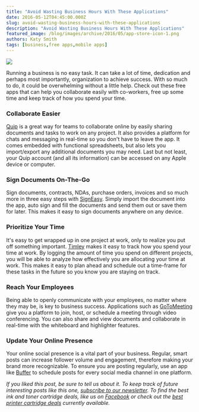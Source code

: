 ```yaml
---
title: "Avoid Wasting Business Hours With These Applications"
date: 2016-05-12T04:45:00.000Z
slug: avoid-wasting-business-hours-with-these-applications
description: "Avoid Wasting Business Hours With These Applications"
featured_image: /blog/images/archive/2016/05/app-store-icon-1.png
authors: Katy Smith
tags: [business,free apps,mobile apps]
---
```


[![](/blog/images/archive/2016/05/app-store-icon-1-300x300.png)](/blog/images/archive/2016/05/app-store-icon-1.png)

Running a business is no easy task. It can take a lot of time, dedication and perhaps most importantly, organization to achieve success. With so much to do, it could be overwhelming without a little help. Check out these free apps that can help you collaborate easily with co-workers, free up some time and keep track of how you spend your time.

### Collaborate Easier

[Quip](https://quip.com/about/landing/living-doc/366630665?utm%5Fsource=google&utm%5Fmedium=cpc&utm%5Fterm=quip-kwd-734866011--104925666665&utm%5Fcampaign=366630665&utm%5Fcontent=25701636785&gclid=Cj0KEQjwrte4BRD-oYi3y5%5FAhZ4BEiQAzIFxn%5FO0cX29fSCbZj28MGRXhS6qmcgc3l-Xs1bi6Ef1qZ0aAkoO8P8HAQ) is a great way for teams to collaborate online by easily sharing documents and tasks to work on any project. It also provides a platform for chats and messaging in real-time so you don't have to leave the app. It comes embedded with functional spreadsheets, but also lets you import/export any additional documents you may need. Last but not least, your Quip account (and all its information) can be accessed on any Apple device or computer.

### Sign Documents On-The-Go

Sign documents, contracts, NDAs, purchase orders, invoices and so much more in three easy steps with [SignEasy](http://getsigneasy.com/). Simply import the document into the app, auto sign and fill the documents and send them out or save them for later. This makes it easy to sign documents anywhere on any device.

### Prioritize Your Time

It's easy to get wrapped up in one project at work, only to realize you put off something important. [Timley](https://timelyapp.com/) makes it easy to track how you spend your time at work. By logging the amount of time you spend on different projects, you will be able to analyze how effectively you are allocating your time at work. This makes it easy to plan ahead and schedule out a time-frame for these tasks in the future so you know you are staying on track.

### Reach Your Employees

Being able to openly communicate with your employees, no matter where they may be, is key to business success. Applications such as [GoToMeeting](https://www.gotomeeting.com/conferencing/sem?c%5Fname=gget-d-c&c%5Fmark=NAPPC&c%5Fprod=GTM&c%5Fkwd=go%5Fto%5Fmeeting-Exact&c%5Fcmp=sf-70150000000adcs&c%5Fdate=CAT1&c%5Fcell=Cj0KEQjwrte4BRD-oYi3y5%5FAhZ4BEiQAzIFxnzwQMSH9GJBk3mwqG7nRaXVRcCd--h1Bmxk1e9k09EIaAujr8P8HAQ&gclid=Cj0KEQjwrte4BRD-oYi3y5%5FAhZ4BEiQAzIFxnzwQMSH9GJBk3mwqG7nRaXVRcCd--h1Bmxk1e9k09EIaAujr8P8HAQ&gclsrc=aw.ds) give you a platform to join, host, or schedule a meeting through video conferencing. You can also share and view documents and collaborate in real-time with the whiteboard and highlighter features. 

### Update Your Online Presence 

Your online social presence is a vital part of your business. Regular, smart posts can increase follower volume and engagement, therefore making your brand more recognizable. To ensure you are posting regularly, use an app like [Buffer](https://buffer.com/) to schedule posts for every social media channel in one platform. 

_If you liked this post, be sure to tell us about it. To keep track of future interesting posts like this one, [subscribe to our newsletter](https://www.comboink.com/coupon). To find the best ink and toner cartridge deals, like us on [Facebook](https://www.facebook.com/comboink/) or check out the [best printer cartridge deals](https://www.comboink.com/coupon) currently available._ 